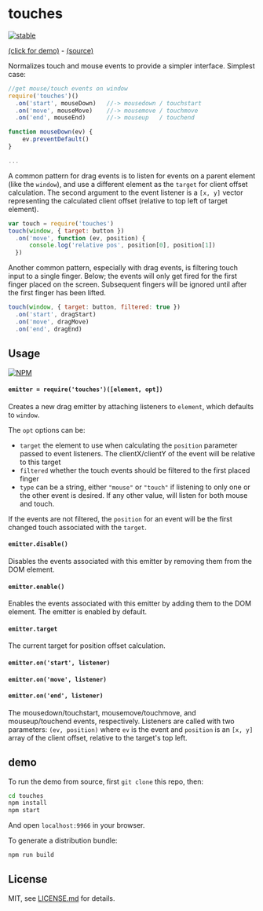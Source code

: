 # touches

[![stable](http://badges.github.io/stability-badges/dist/stable.svg)](http://github.com/badges/stability-badges)

[(click for demo)](http://jam3.github.io/touches/) - [(source)](demo.js)

Normalizes touch and mouse events to provide a simpler interface. Simplest case:

```js
//get mouse/touch events on window
require('touches')()
  .on('start', mouseDown)   //-> mousedown / touchstart
  .on('move', mouseMove)    //-> mousemove / touchmove
  .on('end', mouseEnd)      //-> mouseup   / touchend

function mouseDown(ev) {
    ev.preventDefault()
}

...
```

A common pattern for drag events is to listen for events on a parent element (like the `window`), and use a different element as the `target` for client offset calculation. The second argument to the event listener is a `[x, y]` vector representing the calculated client offset (relative to top left of target element).

```js
var touch = require('touches')
touch(window, { target: button })
  .on('move', function (ev, position) {
      console.log('relative pos', position[0], position[1])
  })
```

Another common pattern, especially with drag events, is filtering touch input to a single finger. Below; the events will only get fired for the first finger placed on the screen. Subsequent fingers will be ignored until after the first finger has been lifted. 

```js
touch(window, { target: button, filtered: true })
  .on('start', dragStart)
  .on('move', dragMove)
  .on('end', dragEnd)
```

## Usage

[![NPM](https://nodei.co/npm/touches.png)](https://www.npmjs.com/package/touches)

#### `emitter = require('touches')([element, opt])`

Creates a new drag emitter by attaching listeners to `element`, which defaults to `window`. 

The `opt` options can be:

- `target` the element to use when calculating the `position` parameter passed to event listeners. The clientX/clientY of the event will be relative to this target
- `filtered` whether the touch events should be filtered to the first placed finger
- `type` can be a string, either `"mouse"` or `"touch"` if listening to only one or the other event is desired. If any other value, will listen for both mouse and touch.


If the events are not filtered, the `position` for an event will be the first changed touch associated with the `target`. 

#### `emitter.disable()`

Disables the events associated with this emitter by removing them from the DOM element. 

#### `emitter.enable()`

Enables the events associated with this emitter by adding them to the DOM element. The emitter is enabled by default.

#### `emitter.target`

The current target for position offset calculation.

#### `emitter.on('start', listener)`
#### `emitter.on('move', listener)`
#### `emitter.on('end', listener)`

The mousedown/touchstart, mousemove/touchmove, and mouseup/touchend events, respectively. Listeners are called with two parameters: `(ev, position)` where `ev` is the event and `position` is an `[x, y]` array of the client offset, relative to the target's top left.

## demo

To run the demo from source, first `git clone` this repo, then:

```sh
cd touches
npm install
npm start
```

And open `localhost:9966` in your browser.

To generate a distribution bundle: 

```sh
npm run build
```

## License

MIT, see [LICENSE.md](http://github.com/Jam3/touches/blob/master/LICENSE.md) for details.
